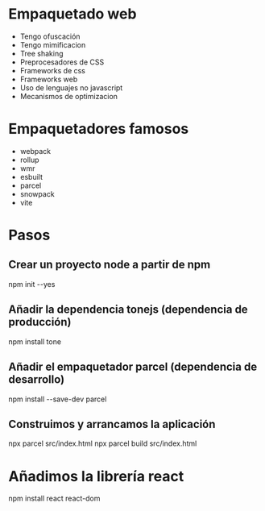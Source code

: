 # Empaquetado web

- Tengo ofuscación
- Tengo mimificacion
- Tree shaking
- Preprocesadores de CSS
- Frameworks de css
- Frameworks web
- Uso de lenguajes no javascript
- Mecanismos de optimizacion

# Empaquetadores famosos

- webpack
- rollup
- wmr
- esbuilt
- parcel
- snowpack
- vite

# Pasos

## Crear un proyecto node a partir de npm
npm init --yes

## Añadir la dependencia tonejs (dependencia de producción)
npm install tone

## Añadir el empaquetador parcel (dependencia de desarrollo)
npm install --save-dev parcel

## Construimos y arrancamos la aplicación
npx parcel src/index.html
npx parcel build src/index.html

# Añadimos la librería react
npm install react react-dom